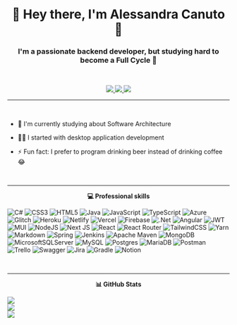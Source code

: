 <h1 align="center"> 💫 Hey there, I'm Alessandra Canuto 👋 </h1>

### <div align="center">I'm a passionate backend developer, but studying hard to become a Full Cycle 🚀</div>

<br/>

<p align="center"> 
 <a href="https://github.com/alecanutto" alt="alessandra canuto github stats">
   <img src="https://img.shields.io/badge/-alecanutto-%23181717?style=flat-square&logo=github" />
 </a>
 <a href="https://www.linkedin.com/in/alessandra-canuto-b94677106/" alt="alessandra canuto linkedin profile">
   <img src="https://img.shields.io/badge/-alessandracanuto-blue?style=flat-square&logo=Linkedin&logoColor=white&link=https://www.linkedin.com/in/alessandra-canuto-b94677106" />
 </a>
 <a href="https://www.instagram.com/alessandracanutto" alt="alessandra canuto instagram profile">
   <img src="https://img.shields.io/badge/alessandracanuto-%23E4405F.svg?logo=Instagram&logoColor=white&link=https://www.instagram.com/alessandracanutto" />
 </a>

</p>

<hr/>
<br/>

- 🌱 I'm currently studying about Software Architecture

- 👨‍💻 I started with desktop application development

- ⚡ Fun fact: I prefer to program drinking beer instead of drinking coffee 😂

<br/>
<hr/>

<p align="center"> 
 <strong>
  💻 Professional skills
 </strong>
</p>

![C#](https://img.shields.io/badge/c%23-%23239120.svg?style=flat&logo=c-sharp&logoColor=white) ![CSS3](https://img.shields.io/badge/css3-%231572B6.svg?style=flat&logo=css3&logoColor=white) ![HTML5](https://img.shields.io/badge/html5-%23E34F26.svg?style=flat&logo=html5&logoColor=white) ![Java](https://img.shields.io/badge/java-%23ED8B00.svg?style=flat&logo=java&logoColor=white) ![JavaScript](https://img.shields.io/badge/javascript-%23323330.svg?style=flat&logo=javascript&logoColor=%23F7DF1E) ![TypeScript](https://img.shields.io/badge/typescript-%23007ACC.svg?style=flat&logo=typescript&logoColor=white) ![Azure](https://img.shields.io/badge/azure-%230072C6.svg?style=flat&logo=azure-devops&logoColor=white) ![Glitch](https://img.shields.io/badge/glitch-%233333FF.svg?style=flat&logo=glitch&logoColor=white) ![Heroku](https://img.shields.io/badge/heroku-%23430098.svg?style=flat&logo=heroku&logoColor=white) ![Netlify](https://img.shields.io/badge/netlify-%23000000.svg?style=flat&logo=netlify&logoColor=#00C7B7) ![Vercel](https://img.shields.io/badge/vercel-%23000000.svg?style=flat&logo=vercel&logoColor=white) ![Firebase](https://img.shields.io/badge/firebase-%23039BE5.svg?style=flat&logo=firebase) ![.Net](https://img.shields.io/badge/.NET-5C2D91?style=flat&logo=.net&logoColor=white) ![Angular](https://img.shields.io/badge/angular-%23DD0031.svg?style=flat&logo=angular&logoColor=white) ![JWT](https://img.shields.io/badge/JWT-black?style=flat&logo=JSON%20web%20tokens) ![MUI](https://img.shields.io/badge/MUI-%230081CB.svg?style=flat&logo=material-ui&logoColor=white) ![NodeJS](https://img.shields.io/badge/node.js-6DA55F?style=flat&logo=node.js&logoColor=white) ![Next JS](https://img.shields.io/badge/Next-black?style=flat&logo=next.js&logoColor=white) ![React](https://img.shields.io/badge/react-%2320232a.svg?style=flat&logo=react&logoColor=%2361DAFB) ![React Router](https://img.shields.io/badge/React_Router-CA4245?style=flat&logo=react-router&logoColor=white) ![TailwindCSS](https://img.shields.io/badge/tailwindcss-%2338B2AC.svg?style=flat&logo=tailwind-css&logoColor=white) ![Yarn](https://img.shields.io/badge/yarn-%232C8EBB.svg?style=flat&logo=yarn&logoColor=white) ![Markdown](https://img.shields.io/badge/markdown-%23000000.svg?style=flat&logo=markdown&logoColor=white) ![Spring](https://img.shields.io/badge/spring-%236DB33F.svg?style=flat&logo=spring&logoColor=white) ![Jenkins](https://img.shields.io/badge/jenkins-%232C5263.svg?style=flat&logo=jenkins&logoColor=white) ![Apache Maven](https://img.shields.io/badge/Apache%20Maven-C71A36?style=flat&logo=Apache%20Maven&logoColor=white) ![MongoDB](https://img.shields.io/badge/MongoDB-%234ea94b.svg?style=flat&logo=mongodb&logoColor=white) ![MicrosoftSQLServer](https://img.shields.io/badge/Microsoft%20SQL%20Sever-CC2927?style=flat&logo=microsoft%20sql%20server&logoColor=white) ![MySQL](https://img.shields.io/badge/mysql-%2300f.svg?style=flat&logo=mysql&logoColor=white) ![Postgres](https://img.shields.io/badge/postgres-%23316192.svg?style=flat&logo=postgresql&logoColor=white) ![MariaDB](https://img.shields.io/badge/MariaDB-003545?style=flat&logo=mariadb&logoColor=white) ![Postman](https://img.shields.io/badge/Postman-FF6C37?style=flat&logo=postman&logoColor=white) ![Trello](https://img.shields.io/badge/Trello-%23026AA7.svg?style=flat&logo=Trello&logoColor=white) ![Swagger](https://img.shields.io/badge/-Swagger-%23Clojure?style=flat&logo=swagger&logoColor=white) ![Jira](https://img.shields.io/badge/jira-%230A0FFF.svg?style=flat&logo=jira&logoColor=white) ![Gradle](https://img.shields.io/badge/Gradle-02303A.svg?style=flat&logo=Gradle&logoColor=white) ![Notion](https://img.shields.io/badge/Notion-%23000000.svg?style=flat&logo=notion&logoColor=white)

<br/>
<hr />

<p align="center"> 
 <strong>
 📊 GitHub Stats
 </strong>
</p>

![](https://github-readme-stats.vercel.app/api?username=alecanutto&theme=dark&hide_border=false&include_all_commits=true&count_private=true)<br/>
![](https://github-readme-streak-stats.herokuapp.com/?user=alecanutto&theme=dark&hide_border=false)<br/>
![](https://github-readme-stats.vercel.app/api/top-langs/?username=alecanutto&theme=dark&hide_border=false&include_all_commits=true&count_private=true&layout=compact)
